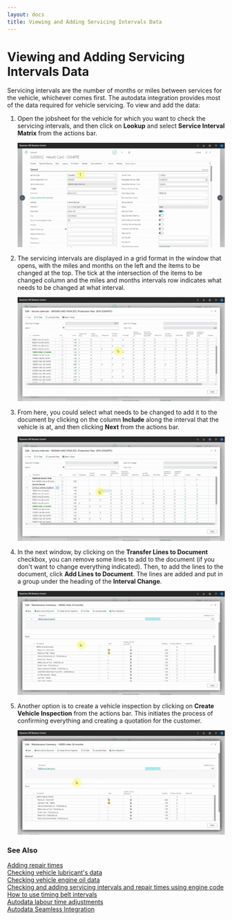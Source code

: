 ```yaml
---
layout: docs
title: Viewing and Adding Servicing Intervals Data
---
```


# Viewing and Adding Servicing Intervals Data

Servicing intervals are the number of months or miles between services for the vehicle, whichever comes first. The autodata integration provides most of the data required for vehicle servicing. To view and add the data:
1. Open the jobsheet for the vehicle for which you want to check the servicing intervals, and then click on **Lookup** and select **Service Interval Matrix** from the actions bar.

   ![](media/garagehive-autodata-service-intervals1.gif)

2. The servicing intervals are displayed in a grid format in the window that opens, with the miles and months on the left and the items to be changed at the top. The tick at the intersection of the items to be changed column and the miles and months intervals row indicates what needs to be changed at what interval.

   ![](media/garagehive-autodata-service-intervals2.gif)

3. From here, you could select what needs to be changed to add it to the document by clicking on the column **Include** along the interval that the vehicle is at, and then clicking **Next** from the actions bar.

   ![](media/garagehive-autodata-service-intervals3.gif)

4. In the next window, by clicking on the **Transfer Lines to Document** checkbox, you can remove some lines to add to the document (if you don't want to change everything indicated). Then, to add the lines to the document, click **Add Lines to Document**. The lines are added and put in a group under the heading of the **Interval Change**.

   ![](media/garagehive-autodata-service-intervals4.gif)

5. Another option is to create a vehicle inspection by clicking on **Create Vehicle Inspection** from the actions bar. This initiates the process of confirming everything and creating a quotation for the customer.

   ![](media/garagehive-autodata-service-intervals5.gif)


### **See Also**

[Adding repair times](garagehive-autodata-adding-repair-times.html) \
[Checking vehicle lubricant's data](garagehive-autodata-checking-vehicle-lubricant-data.html) \
[Checking vehicle engine oil data](garagehive-autodata-viewing-vehicle-engine-oil-data.html) \
[Checking and adding servicing intervals and repair times using engine code](garagehive-autodata-checking-servicing-intervals-and-adding-repair-times-using-engine-code.html) \
[How to use timing belt intervals](garagehive-timing-belt-intervals-how-to-use-timing-belt-intervals.html) \
[Autodata labour time adjustments](garagehive-autodata-labour-time-adjustment.html) \
[Autodata Seamless Integration](garagehive-autodata-seamless-integration.html)
